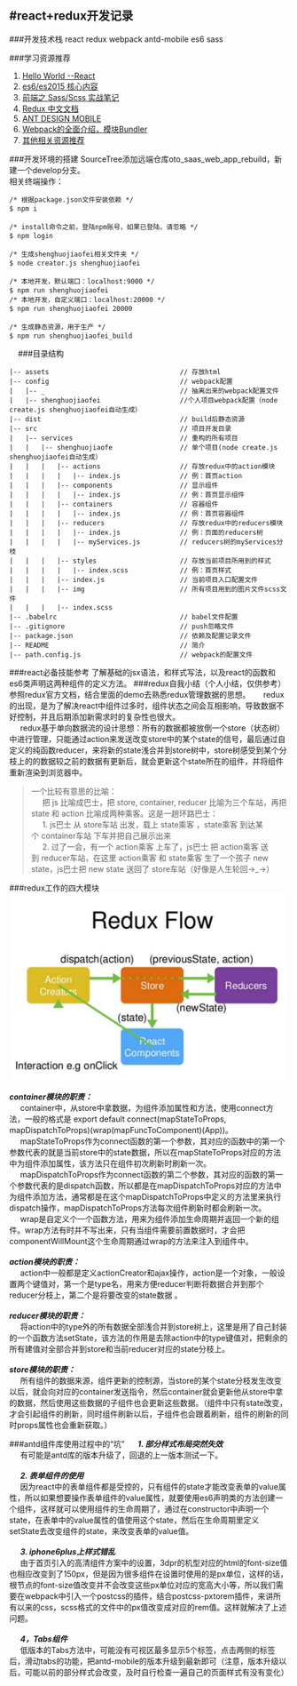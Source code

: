 #react+redux开发记录
------------------

###开发技术栈
	react
	redux
	webpack
	antd-mobile
	es6
	sass

###学习资源推荐
1. [Hello World --React](https://facebook.github.io/react/docs/hello-world.html)
2. [es6/es2015 核心内容](http://www.jianshu.com/p/ebfeb687eb70?utm_campaign=hugo&utm_medium=reader_share&utm_content=note&utm_source=qq)
3. [前端之 Sass/Scss 实战笔记](http://url.cn/45mI7ZJ)
4. [Redux 中文文档](http://cn.redux.js.org/index.html)
5. [ANT DESIGN MOBILE](https://mobile.ant.design/components/drawer/)
6. [Webpack的全面介绍，模块Bundler](http://www.theodo.fr/blog/2016/07/a-comprehensive-introduction-to-webpack-the-module-bundler/?utm_source=webpack_official_documentation)
7. [其他相关资源推荐](http://www.jianshu.com/p/a1790e1945a8?utm_campaign=hugo&utm_medium=reader_share&utm_content=note&utm_source=qq)

###开发环境的搭建
   SourceTree添加远端仓库oto_saas_web_app_rebuild，新建一个develop分支。  
	相关终端操作：
	
	/* 根据package.json文件安装依赖 */
	$ npm i
	
	/* install命令之前，登陆npm账号，如果已登陆，请忽略 */
	$ npm login
	
	/* 生成shenghuojiaofei相关文件夹 */
	$ node creator.js shenghuojiaofei
	
	/* 本地开发，默认端口：localhost:9000 */
	$ npm run shenghuojiaofei
	/* 本地开发，自定义端口：localhost:20000 */
	$ npm run shenghuojiaofei 20000
	
	/* 生成静态资源，用于生产 */
	$ npm run shenghuojiaofei_build
    
###目录结构

    |-- assets                                 // 存放html
    |-- config                                 // webpack配置
    |   |-- _                                  // 抽离出来的webpack配置文件
    |   |-- shenghuojiaofei                    //个人项目webpack配置（node create.js shenghuojiaofei自动生成）
    |-- dist                                   // build后静态资源
    |-- src                                    // 项目开发目录
    |   |-- services                           // 重构的所有项目
    |   |   |-- shenghuojiaofe                 // 单个项目(node create.js shenghuojiaofei自动生成）
    |   |   |   |-- actions                    // 存放redux中的action模块
    |   |   |   |   |-- index.js      	       // 例：首页action
    |   |   |   |-- components                 // 显示组件
    |   |   |   |   |-- index.js      	       // 例：首页显示组件
    |   |   |   |-- containers                 // 容器组件
    |   |   |   |   |-- index.js               // 例：首页容器组件
    |   |   |   |-- reducers                   // 存放redux中的reducers模块
    |   |   |   |   |-- index.js               // 例：页面的reducers树
    |   |   |   |   |-- myServices.js          // reducers树的myServices分枝
    |   |   |   |-- styles                     // 存放当前项目所用到的样式
    |   |   |   |   |-- index.scss             // 例：首页样式
    |   |   |   |-- index.js                   // 当前项目入口配置文件
    |   |   |   |-- img                        // 所有项目用到的图片文件scss文件
    |   |   |   |-- index.scss                     
    |-- .babelrc                               // babel文件配置
    |-- .gitignore                             // push忽略文件
    |-- package.json                           // 依赖及配置记录文件
    |-- README                                 // 简介
    |-- path.config.js                         // webpack的配置文件


###react必备技能参考
	了解基础的jsx语法，和样式写法，以及react的函数和es6类声明这两种组件的定义方法。
###redux自我小结（个人小结，仅供参考）
	参照redux官方文档，结合里面的demo去熟悉redux管理数据的思想。
     redux的出现，是为了解决react中组件过多时，组件状态之间会互相影响，导致数据不好控制，并且后期添加新需求时的复杂性也很大。  
     redux基于单向数据流的设计思想：所有的数据都被放倒一个store（状态树）中进行管理，只能通过action来发送改变store中的某个state的信号，最后通过自定义的纯函数reducer，来将新的state浅合并到store树中，store树感受到某个分枝上的的数据较之前的数据有更新后，就会更新这个state所在的组件，并将组件重新渲染到浏览器中。
>一个比较有意思的比喻：  
     把 js 比喻成巴士，把 store, container, reducer 比喻为三个车站，再把 state 和 action 比喻成两种乘客。这是一趟环路巴士：  
     1. js巴士 从 store车站 出发，载上 state乘客 ，state乘客 到达某个 container车站 下车并把自己展示出来  
     2. 过了一会，有一个 action乘客 上车了，js巴士 把 action乘客 送到 reducer车站，在这里 action乘客 和 state乘客 生了一个孩子 new state，js巴士把 new state 送回了 store车站（好像是人生轮回→_→）

###redux工作的四大模块
<img src="./redux流程图.png" title="redux流程图" alt="redux流程图" />
     <br />
*__container模块的职责：__*   
     container中，从store中拿数据，为组件添加属性和方法，使用connect方法，一般的格式是 export default connect(mapStateToProps, mapDispatchToProps)(wrap(mapFuncToComponent)(App))。  
     mapStateToProps作为connect函数的第一个参数，其对应的函数中的第一个参数代表的就是当前store中的state数据，所以在mapStateToProps对应的方法中为组件添加属性，该方法只在组件初次刷新时刷新一次。  
     mapDispatchToProps作为connect函数的第二个参数，其对应的函数的第一个参数代表的是dispatch函数，所以都是在mapDispatchToProps对应的方法中为组件添加方法，通常都是在这个mapDispatchToProps中定义的方法里来执行dispatch操作，mapDispatchToProps方法每次组件刷新时都会刷新一次。  
     wrap是自定义个一个函数方法，用来为组件添加生命周期并返回一个新的组件。wrap方法有时并不写出来，只有当组件需要前置数据时，才会把componentWillMount这个生命周期通过wrap的方法来注入到组件中。  
     <br />
*__action模块的职责：__*  
     action中一般都是定义actionCreator和ajax操作，action是一个对象，一般设置两个键值对，第一个是type名，用来方便reducer判断将数据合并到那个reducer分枝上，第二个是将要改变的state数据 。  
     <br />
*__reducer模块的职责：__*   
     将action中的type外的所有数据全部浅合并到store树上，这里是用了自己封装的一个函数方法setState，该方法的作用是去除action中的type键值对，把剩余的所有建值对全部合并到store和当前reducer对应的state分枝上。  
     <br />
*__store模块的职责：__*  
     所有组件的数据来源，组件更新的控制源，当store的某个state分枝发生改变以后，就会向对应的container发送指令，然后container就会更新他从store中拿的数据，然后使用这些数据的子组件也会更新这些数据。（组件中只有state改变，才会引起组件的刷新，同时组件刷新以后，子组件也会跟着刷新，组件的刷新的同时props属性也会重新获取。）  

###antd组件库使用过程中的“坑”
     *__1. 部分样式布局突然失效__*  
     有可能是antd库的版本升级了，回退的上一版本测试一下。  
     <br />
     *__2. 表单组件的使用__*  
     因为react中的表单组件都是受控的，只有组件的state才能改变表单的value属性，所以如果想要操作表单组件的value属性，就要使用es6声明类的方法创建一个组件，这样就可以使用组件的生命周期了，通过在constructor中声明一个state，在表单中的value属性的值使用这个state，然后在生命周期里定义setState去改变组件的state，来改变表单的value值。  
     <br />
     *__3. iphone6plus上样式错乱__*  
     由于首页引入的高清组件方案中的设置，3dpr的机型对应的html的font-size值也相应改变到了150px，但是因为很多组件在设置时使用的是px单位，这样的话，根节点的font-size值改变并不会改变这些px单位对应的宽高大小等，所以我们需要在webpack中引入一个postcss的插件，结合postcss-pxtorem插件，来讲所有以来的css，scss格式的文件中的px值改变成对应的rem值。这样就解决了上述问题。  
     <br />
     *__4，Tabs组件__*  
     低版本的Tabs方法中，可能没有可视区最多显示5个标签，点击两侧的标签后，滑动tabs的功能，把antd-mobile的版本升级到最新即可（注意，版本升级以后，可能以前的部分样式会改变，及时自行检查一遍自己的页面样式有没有变化）
